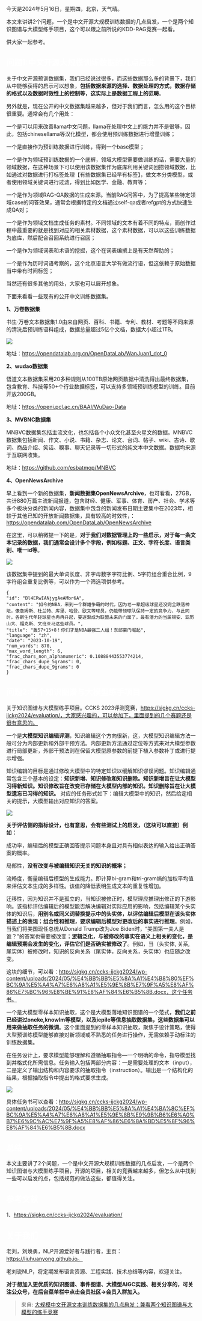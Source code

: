 今天是2024年5月16日，星期四，北京，天气晴。

本文来讲讲2个问题，一个是中文开源大规模训练数据的几点启发，一个是两个知识图谱与大模型练手项目，这个可以跟之前所说的KDD-RAG竞赛一起看。

供大家一起参考。

## **<font style="color:rgb(255, 255, 255);">问题1:中文开源大规模训练数据的几点启发</font>**
关于中文开源预训数据集，我们已经说过很多，而这些数据那么多的背景下，我们从中能够获得的启示可以想象，**包括数据来源的选择、数据处理的方式，数据存储的格式以及数据时效性上的控制等，这实际上是数据工程上的范畴**。

另外就是，现在公开的中文数据集越来越多，但对于我们而言，怎么用的这个目标很重要。通常会有几个用处：

一个是可以用来改善llama中文问题，llama在处理中文上的能力并不是很够，因此，包括chinesellama等汉化模型，都会使用预训练数据进行增量训练；

一个是直接作为预训练数据进行训练，得到一个base模型；

一个是作为领域预训练数据的一个底裤，领域大模型需要做训练的话，需要大量的领域数据，在这种场景下可以使用该数据集作为底库利用关键词回捞领域数据，比如通过对数据进行打标签处理【有些数据集已经早有标签】，做文本分类模型，或者使用领域关键词进行过滤，得到比如医学、金融、教育等；

一个是作为领域RAG-QA数据的生成来源。当前RAG问答中，为了提高某些特定领域case的问答效果，通常会根据特定的文档通过self-qa或者refgpt的方式快速生成QA对；

一个是作为领域文档生成任务的素材。不同领域的文本有着不同的特点，而创作过程中最重要的就是找到对应的相关素材数据，这个素材数据，可以以这些训练数据为底库，然后配合召回系统进行召回；

一个是作为领域词表和术语的挖掘，这个在词表编撰上是有天然帮助的；

一个是作为历时词语考察的，这个北京语言大学有做流行语，但这依赖于原始数据当中带有时间标签；

当然还有很多其他的用处，大家也可以展开想象。

下面来看看一些现有的公开中文训练数据集。

**1、万卷数据集**

书生·万卷文本数据集1.0由来自网页、百科、书籍、专利、教材、考题等不同来源的清洗后预训练语料组成，数据总量超过5亿个文档，数据大小超过1TB。

![](../../images/373505ee61999cf2de77f79ddf90bdd6.png)

地址：https://opendatalab.org.cn/OpenDataLab/WanJuan1_dot_0

**2、wudao数据集**

悟道文本数据集采用20多种规则从100TB原始网页数据中清洗得出最终数据集，包含教育、科技等50+个行业数据标签，可以支持多领域预训练模型的训练。目前开放200GB。

地址：https://openi.pcl.ac.cn/BAAI/WuDao-Data

**3、MVBNC数据集**

MNBVC数据集包括主流文化，也包括各个小众文化甚至火星文的数据。MNBVC数据集包括新闻、作文、小说、书籍、杂志、论文、台词、帖子、wiki、古诗、歌词、商品介绍、笑话、糗事、聊天记录等一切形式的纯文本中文数据。数据均来源于互联网收集。

地址：https://github.com/esbatmop/MNBVC

**4、OpenNewsArchive**

早上看到一个新的数据集，**新闻数据集OpenNewsArchive**，也可看看，27GB，共计880万篇主流新闻报道，包含财经、健康、军事、体育、房产、社会、学术等多个板块分类的新闻内容，数据集中包含的新闻发布日期主要集中在2023年，相较于其他已知的开放新闻数据集，具有较高的时效性，：https://opendatalab.com/OpenDataLab/OpenNewsArchive

在这里，可以稍微提一下的是，**对于我们对数据管理上的一些启示，对于每一条文本记录的数据，我们通常会设计多个字段，例如标题、正文、字符长度、语言类别、唯一id等**。

![](../../images/3012fe86382f57a72f5ad2ef62545953.png)

该数据集中提到的最大单词长度、非字母数字字符比例、5字符组合重合比例，9字符组合重复比例等，可以作为一个筛选项供参考。

```plain
{
"id": "Bl4ERwIANjygAeAMbr6A",
"content": "如今的NBA，来到一个群雄争霸的时代，因为老一辈超级球星还没完全跌落神坛，像詹姆斯、杜兰特、库里、哈登、欧文等球员，仍能带领球队保持一定的竞争力，与此同时，各新生代年轻球星也冉冉升起，要逐渐成为联盟未来的门面了，最有潜力的当属锡安、亚历山大、福克斯、文班亚马这些球员。",
"title": "轰57+15+8！你们才是NBA最强二人组！东部豪门崛起",
"language": "zh",
"date": "2023-10-19",
"num_words": 870,
"max_word_length": 6,
"frac_chars_non_alphanumeric": 0.10888443553774214,
"frac_chars_dupe_5grams": 0,
"frac_chars_dupe_9grams": 0
}
```

## **<font style="color:rgb(255, 255, 255);">问题2:两个知识图谱与大模型练手项目</font>**
关于知识图谱与大模型练手项目。CCKS 2023评测竞赛，https://sigkg.cn/ccks-ijckg2024/evaluation/，大家感兴趣的，可以参加下，里面提到的几个赛题还是很有意思的。

一个是**大模型知识编辑评测**，知识编辑这个方向很新，这，大模型知识编辑方法一般可分为内部更新和外部干预方法。内部更新方法通过定位等方式来对大模型参数进行局部更新，外部干预法则在保留大模型原参数的前提下植入参数补丁或进行提示增强。

知识编辑的目标是通过修改大模型中的特定知识以缓解知识谬误问题。知识编辑通常包含三个基本的设定：**知识新增、知识修改和知识删除。知识新增旨在让大模型习得新知识。知识修改旨在改变已存储在大模型内部的知识。知识删除旨在让大模型遗忘已习得的知识。** 对应的任务形式如下：编辑大模型中的知识，然后给定相关的提示，大模型输出对应知识的答案。

![](../../images/f17787bf396f0607e2b78dd438435590.png)

**关于评估侧的指标设计，也有意思，会有些测试上的启发，（这块可以直接）例如：**

成功率，编辑后的模型正确回答提示问题本身且对具有相似表达的输入给出正确答案的概率。

局部性，**没有改变与被编辑知识无关的知识的概率；**

流畅度，衡量编辑后模型的生成能力。即计算bi-gram和tri-gram熵的加权平均值来评估文本生成的多样性。该值的降低表明生成文本的重复性增加。

迁移性，因为知识并不是孤立的，当知识被修正时，模型理应推理出修正的下游影响。该指标评估编辑后的模型能否解决编辑对实际应用的影响，包括编辑某个头实体的知识后，**用别名或同义词替换提示中的头实体，以评估编辑后模型在该头实体描述上的表现**；**组合性和推理，要求编辑后模型对更改后的事实进行推理**。例如，当我们将美国现任总统从Donald Trump改为Joe Biden时，“美国第一夫人是谁？”的答案也需要被改变；**逻辑泛化，与被修改的事实在语义上相关的变化，是编辑预期会发生的变化，评估它们是否确实被修改了**。例如，当（头实体, 关系, 尾实体）被修改时，知识的反向关系（尾实体，反向关系，头实体）也应随之改变。

这块的细节，可以看：http://sigkg.cn/ccks-ijckg2024/wp-content/uploads/2024/05/%E4%BB%BB%E5%8A%A1%E4%B8%80%EF%BC%9A%E5%A4%A7%E6%A8%A1%E5%9E%8B%E7%9F%A5%E8%AF%86%E7%BC%96%E8%BE%91%E8%AF%84%E6%B5%8B.docx，这个任务书。

一个是大模型零样本知识抽取，这个是大模型落地知识图谱的一个范式，**我们之前已经讲过oneke,knowlm等模型，以及iepile等信息抽取数据集，这些数据集可以用来做抽取任务的微调**。这个里面提到的零样本知识抽取，聚焦于设计策略，使得大型预训练模型能够直接对新领域或不熟悉的任务进行操作，无需依赖手动标注的训练数据集。

在任务设计上，要求模型能够理解和遵循抽取指令—一个明确的命令，指导模型找到并格式化所需信息。任务输入包括两部分内容：一是需要处理的文本（input），二是定义了输出结构和内容要求的抽取指令（instruction）。输出是一个结构化的结果，根据抽取指令中提出的格式要求生成。

![](../../images/6551c8eafa3474847ded2623c328fbfe.png)

具体任务书可以查看：http://sigkg.cn/ccks-ijckg2024/wp-content/uploads/2024/05/%E4%BB%BB%E5%8A%A1%E4%BA%8C%EF%BC%9A%E5%A4%A7%E6%A8%A1%E5%9E%8B%E9%9B%B6%E6%A0%B7%E6%9C%AC%E7%9F%A5%E8%AF%86%E6%8A%BD%E5%8F%96%E8%AF%84%E6%B5%8B.docx

## **<font style="color:rgb(255, 255, 255);">总结</font>**
本文主要讲了2个问题，一个是中文开源大规模训练数据的几点启发，一个是两个知识图谱与大模型练手项目，开源的项目，相关的竞赛越来越多，但怎么从中找到一些可以启发的点，包括规范的做法这些，都值得关注。

## **<font style="color:rgb(255, 255, 255);">参考文献</font>**
1、https://sigkg.cn/ccks-ijckg2024/evaluation/

## **<font style="color:rgb(255, 255, 255);">关于我们</font>**
老刘，刘焕勇，NLP开源爱好者与践行者，主页：https://liuhuanyong.github.io。

老刘说NLP，将定期发布语言资源、工程实践、技术总结等内容，欢迎关注。

**对于想加入更优质的知识图谱、事件图谱、大模型AIGC实践、相关分享的，可关注公众号，在后台菜单栏中点击会员社区->会员入群加入。**  


> 来自: [大规模中文开源文本训练数据集的几点启发：兼看两个知识图谱与大模型的练手竞赛](https://mp.weixin.qq.com/s/JDkKlD9IKvagCYucPey6UQ)
>

